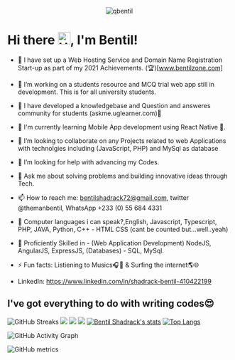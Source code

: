 <p align="center"> <img src="https://komarev.com/ghpvc/?username=qbentil&label=Profile%20views&color=0e75b6&style=flat" alt="qbentil" /> </p>

# Hi there <img src="https://user-images.githubusercontent.com/1303154/88677602-1635ba80-d120-11ea-84d8-d263ba5fc3c0.gif" width="28px" alt="Hello gif">, I'm Bentil!

- 🔭 I have set up a Web Hosting Service and Domain Name Registration Start-up as part of my 2021 Achievements. (🏆)[www.bentilzone.com]
- 🌱 I’m  working on a students resource and MCQ trial web app still in development. This is for all university students. 
- 🌱 I have developed a knowledgebase and Question and answeres community for students (askme.uglearner.com)🎉
- 🌱 I'm currently learning Mobile App development using React Native 💫.
- 👯 I’m looking to collaborate on any Projects related to web Applications with technolgies including (JavaScript, PHP) and MySql as database
- 🤔 I’m looking for help with advancing my Codes.
- 💬 Ask me about solving problems and building innovative ideas through Tech.
- 📫 How to reach me: bentilshadrack72@gmail.com, twitter @themanbentil, WhatsApp +233 (0) 55 684 4331
- 🦾 Computer languages i can speak?,English, Javascript, Typescript, PHP, JAVA, Python, C++ - HTML CSS (cant be counted but...well..yeah)
- 🌌 Proficiently Skilled in - (Web Application Development) NodeJS, AngularJS, ExpressJS, (Databases) - SQL, MySql.
- ⚡ Fun facts: Listiening to Musics🎧🎵 & Surfing the internet🌎🌐 

- LinkedIn: https://www.linkedin.com/in/shadrack-bentil-410422199

## **I've got everything to do with writing codes😍**
![GitHub Streaks](http://github-readme-streak-stats.herokuapp.com?user=qbentil&theme=dracula&hide_border=true)
![](https://github-profile-summary-cards.vercel.app/api/cards/profile-details?username=qbentil&theme=github_dark)
![](https://github-profile-summary-cards.vercel.app/api/cards/repos-per-language?username=qbentil&theme=github_dark)
![](https://github-profile-summary-cards.vercel.app/api/cards/most-commit-language?username=qbentil&theme=github_dark)
[![Bentil Shadrack's stats](https://github-readme-stats.vercel.app/api?username=qbentil&show_icons=true&theme=github_dark)](https://github.com/qbentil)
[![Top Langs](https://github-readme-stats.vercel.app/api/top-langs/?username=qbentil&layout=compact&langs_count=10&theme=github_dark&hide_border=true&count-private=true)](https://github.com/qbentil)
 
![GitHub Activity Graph](https://activity-graph.herokuapp.com/graph?username=qbentil&theme=dracula)  

![GitHub metrics](https://metrics.lecoq.io/qbentil)  


